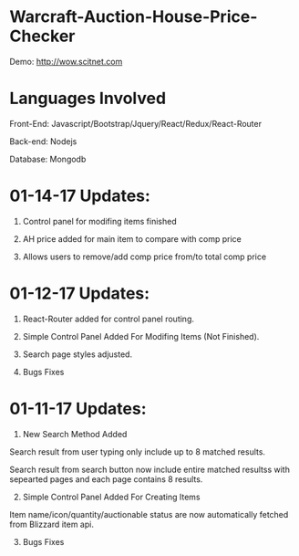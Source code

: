 # Warcraft-Auction-House-Price-Checker

Demo: http://wow.scitnet.com

# Languages Involved
Front-End: Javascript/Bootstrap/Jquery/React/Redux/React-Router

Back-end: Nodejs

Database: Mongodb

# 01-14-17 Updates:
  1. Control panel for modifing items finished
  
  2. AH price added for main item to compare with comp price
  
  3. Allows users to remove/add comp price from/to total comp price

# 01-12-17 Updates:
  1. React-Router added for control panel routing.
  
  2. Simple Control Panel Added For Modifing Items (Not Finished).
  
  3. Search page styles adjusted.
  
  4. Bugs Fixes


# 01-11-17 Updates:
  1. New Search Method Added
  
  Search result from user typing only include up to 8 matched results.
  
  Search result from search button now include entire matched resultss with sepearted pages and each page contains 8 results. 
  
  2. Simple Control Panel Added For Creating Items

  Item name/icon/quantity/auctionable status are now automatically fetched from Blizzard item api.
  
  3. Bugs Fixes
